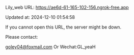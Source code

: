 Lily_web URL: https://ae6d-61-165-102-156.ngrok-free.app

Updated at: 2024-12-10 01:54:58

If you cannot open this URL, the server might be down.

Please contact: 

goley04@foxmail.com Or Wechat:GL_yeaH
